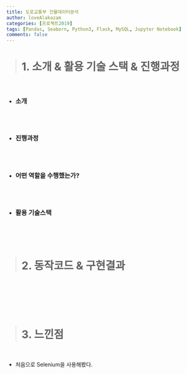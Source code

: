 ```yaml
---
title: 도로교통부 건물데이터분석
author: loveAlakazam
categories: [프로젝트2019]
tags: [Pandas, Seaborn, Python3, Flask, MySQL, Jupyter Notebook]
comments: false
---
```


> # 1. 소개 & 활용 기술 스택 & 진행과정 

<br>

- ### 소개

<br><br>

- ### 진행과정

<br><br>

- ### 어떤 역할을 수행했는가?

<br><br>

- ### 활용 기술스택


<br><br><br>

> # 2. 동작코드 & 구현결과

<br>


<br><br><br>

> # 3. 느낀점

<br>

- 처음으로 Selenium을 사용해봤다.